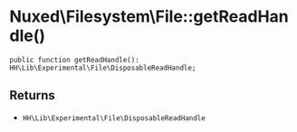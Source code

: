# Nuxed\\Filesystem\\File::getReadHandle()




``` Hack
public function getReadHandle(): HH\Lib\Experimental\File\DisposableReadHandle;
```




## Returns




+ ` HH\Lib\Experimental\File\DisposableReadHandle `
